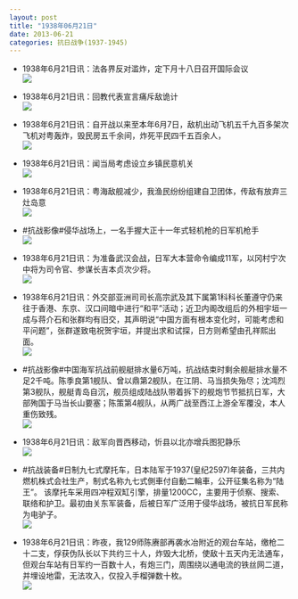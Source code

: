 ```yaml
---
layout: post
title: "1938年06月21日"
date: 2013-06-21
categories: 抗日战争(1937-1945)
---
```


<meta name="referrer" content="no-referrer" />

- 1938年6月21日讯：法各界反对滥炸，定下月十八日召开国际会议 <br/><img src="https://ww2.sinaimg.cn/large/aca367d8jw1e5w43myivcj206x0f23z6.jpg" />

- 1938年6月21日讯：回教代表宣言痛斥敌诡计 <br/><img src="https://ww1.sinaimg.cn/large/aca367d8jw1e5w2d6gstjj206m05h3yq.jpg" />

- 1938年6月21日讯：自开战以来至本年6月7日，敌机出动飞机五千九百多架次飞机对粤轰炸，毁民房五千余间，炸死平民四千五百余人， <br/><img src="https://ww1.sinaimg.cn/large/aca367d8jw1e5w0mr3wluj20be0a70u0.jpg" />

- 1938年6月21日讯：闻当局考虑设立乡镇民意机关 <br/><img src="https://ww3.sinaimg.cn/large/aca367d8jw1e5vywcdkf3j207n09zq3o.jpg" />

- 1938年6月21日讯：粤海敌舰减少，我渔民纷纷组建自卫团体，传敌有放弃三灶岛意 <br/><img src="https://ww1.sinaimg.cn/large/aca367d8jw1e5vtp5d7t3j20c10x5mzz.jpg" />

- #抗战影像#侵华战场上，一名手握大正十一年式轻机枪的日军机枪手 <br/><img src="https://ww1.sinaimg.cn/large/aca367d8jw1e5vrosw1qtj20fk0ibq4j.jpg" />

- 1938年6月21日讯：为准备武汉会战，日军大本营命令编成11军，以冈村宁次中将为司令官、参谋长吉本贞次少将。 <br/><img src="https://ww3.sinaimg.cn/large/aca367d8jw1e5vo7s1qn6j208s0ihwfl.jpg" />

- 1938年6月21日讯：外交部亚洲司司长高宗武及其下属第1科科长董遵守仍来往于香港、东京、汉口间暗中进行“和平”活动；近卫内阁改组后的外相宇垣一成与蒋介石和张群均有旧交，其声明说“中国方面有根本变化时，可能考虑和平问题”，张群遂致电祝贺宇垣，并提出求和试探，日方则希望由孔祥熙出面。 <br/><img src="https://ww3.sinaimg.cn/large/aca367d8jw1e5vmhtnfkmg206k099gng.gif" />

- #抗战影像#中国海军抗战前舰艇排水量6万吨，抗战结束时剩余舰艇排水量不足2千吨。陈季良第1舰队、曾以鼎第2舰队，在江阴、马当损失殆尽；沈鸿烈第3舰队，舰艇青岛自沉，舰员组成陆战队带着拆下的舰炮节节抵抗日军，大部殉国于马当长山要塞；陈策第4舰队，从两广战至西江上游全军覆没，本人重伤致残。 <br/><img src="https://ww4.sinaimg.cn/large/aca367d8jw1e5vkqkzusvj20m808mdhj.jpg" />

- 1938年6月21日讯：敌军向晋西移动，忻县以北亦增兵图犯静乐 <br/><img src="https://ww1.sinaimg.cn/large/aca367d8jw1e5vhk46ri7j20c10vgq5r.jpg" />

- #抗战装备#日制九七式摩托车，日本陆军于1937(皇纪2597)年装备，三共内燃机株式会社生产，制式名称九七式側車付自動二輪車，公开征集名称为“陆王”。 该摩托车采用四冲程双缸引擎，排量1200CC，主要用于侦察、搜索、联络和护卫。最初由关东军装备，后被日军广泛用于侵华战场，被抗日军民称为电驴子。 <br/><img src="https://ww2.sinaimg.cn/large/aca367d8jw1e5vflimv1vj20c110lwhr.jpg" />

- 1938年6月21日讯：昨夜，我129师陈赓部再袭水冶附近的观台车站，缴枪二十二支，俘获伪队长以下共约三十人，炸毁大北桥，使敌十五天内无法通车，但观台车站有日军约一百数十人，有炮三门，周围绕以通电流的铁丝网二道，并埋设地雷，无法攻入，仅投入手榴弹数十枚。 <br/><img src="https://ww4.sinaimg.cn/large/aca367d8jw1e5vdt651pyj20b40f6ta3.jpg" />

